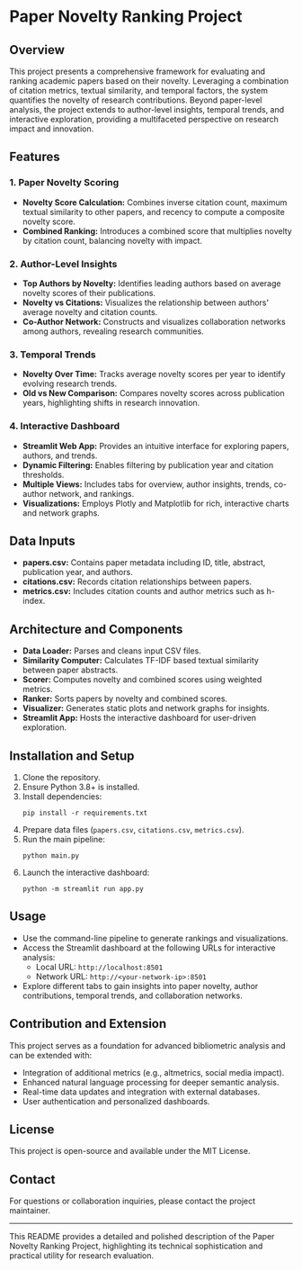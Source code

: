 # Paper Novelty Ranking Project

## Overview

This project presents a comprehensive framework for evaluating and ranking academic papers based on their novelty. Leveraging a combination of citation metrics, textual similarity, and temporal factors, the system quantifies the novelty of research contributions. Beyond paper-level analysis, the project extends to author-level insights, temporal trends, and interactive exploration, providing a multifaceted perspective on research impact and innovation.

## Features

### 1. Paper Novelty Scoring
- **Novelty Score Calculation:** Combines inverse citation count, maximum textual similarity to other papers, and recency to compute a composite novelty score.
- **Combined Ranking:** Introduces a combined score that multiplies novelty by citation count, balancing novelty with impact.

### 2. Author-Level Insights
- **Top Authors by Novelty:** Identifies leading authors based on average novelty scores of their publications.
- **Novelty vs Citations:** Visualizes the relationship between authors' average novelty and citation counts.
- **Co-Author Network:** Constructs and visualizes collaboration networks among authors, revealing research communities.

### 3. Temporal Trends
- **Novelty Over Time:** Tracks average novelty scores per year to identify evolving research trends.
- **Old vs New Comparison:** Compares novelty scores across publication years, highlighting shifts in research innovation.

### 4. Interactive Dashboard
- **Streamlit Web App:** Provides an intuitive interface for exploring papers, authors, and trends.
- **Dynamic Filtering:** Enables filtering by publication year and citation thresholds.
- **Multiple Views:** Includes tabs for overview, author insights, trends, co-author network, and rankings.
- **Visualizations:** Employs Plotly and Matplotlib for rich, interactive charts and network graphs.

## Data Inputs

- **papers.csv:** Contains paper metadata including ID, title, abstract, publication year, and authors.
- **citations.csv:** Records citation relationships between papers.
- **metrics.csv:** Includes citation counts and author metrics such as h-index.

## Architecture and Components

- **Data Loader:** Parses and cleans input CSV files.
- **Similarity Computer:** Calculates TF-IDF based textual similarity between paper abstracts.
- **Scorer:** Computes novelty and combined scores using weighted metrics.
- **Ranker:** Sorts papers by novelty and combined scores.
- **Visualizer:** Generates static plots and network graphs for insights.
- **Streamlit App:** Hosts the interactive dashboard for user-driven exploration.

## Installation and Setup

1. Clone the repository.
2. Ensure Python 3.8+ is installed.
3. Install dependencies:
   ```
   pip install -r requirements.txt
   ```
4. Prepare data files (`papers.csv`, `citations.csv`, `metrics.csv`).
5. Run the main pipeline:
   ```
   python main.py
   ```
6. Launch the interactive dashboard:
   ```
   python -m streamlit run app.py
   ```

## Usage

- Use the command-line pipeline to generate rankings and visualizations.
- Access the Streamlit dashboard at the following URLs for interactive analysis:
  - Local URL: `http://localhost:8501`
  - Network URL: `http://<your-network-ip>:8501`
- Explore different tabs to gain insights into paper novelty, author contributions, temporal trends, and collaboration networks.

## Contribution and Extension

This project serves as a foundation for advanced bibliometric analysis and can be extended with:
- Integration of additional metrics (e.g., altmetrics, social media impact).
- Enhanced natural language processing for deeper semantic analysis.
- Real-time data updates and integration with external databases.
- User authentication and personalized dashboards.

## License

This project is open-source and available under the MIT License.

## Contact

For questions or collaboration inquiries, please contact the project maintainer.

---

This README provides a detailed and polished description of the Paper Novelty Ranking Project, highlighting its technical sophistication and practical utility for research evaluation.
